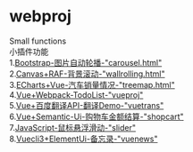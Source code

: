 # webproj
Small functions<br>
小插件功能<br>
1.[Bootstrap-图片自动轮播-"carousel.html"](http://47.97.223.173:8080/webproj/carousel.html)<br>
2.[Canvas+RAF-背景滚动-"wallrolling.html"](http://47.97.223.173:8080/webproj/wallrolling.html)<br>
3.[ECharts+Vue-汽车销量情况-"treemap.html"](http://47.97.223.173:8080/webproj/treemap.html)<br>
4.[Vue+Webpack-TodoList-"vueproj"](http://47.97.223.173:8080/webproj/vueproj/vueproject/dist/index.html)<br>
5.[Vue+百度翻译API-翻译Demo-"vuetrans"](http://47.97.223.173:8080/webproj/vueproj/vuetrans/dist/index.html)<br>
6.[Vue+Semantic-Ui-购物车金额结算-"shopcart"](http://47.97.223.173:8080/webproj/shopcart.html)<br>
7.[JavaScript-鼠标悬浮滑动-"slider"](http://47.97.223.173:8080/webproj/slider.html)<br>
8.[Vuecli3+ElementUi-备忘录-"vuenews"](http://47.97.223.173:8080/webproj/vueproj/vuenews/dist/index.html)<br>
